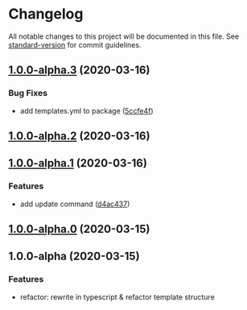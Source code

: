 # Changelog

All notable changes to this project will be documented in this file. See [standard-version](https://github.com/conventional-changelog/standard-version) for commit guidelines.

## [1.0.0-alpha.3](https://github.com/heynext/libox/compare/v1.0.0-alpha.1...v1.0.0-alpha.3) (2020-03-16)

### Bug Fixes

- add templates.yml to package ([5ccfe4f](https://github.com/heynext/libox/commit/5ccfe4f76425d4b0518c90e3eefb45e9753d9a63))

## [1.0.0-alpha.2](https://github.com/heynext/libox/compare/v1.0.0-alpha.1...v1.0.0-alpha.2) (2020-03-16)

## [1.0.0-alpha.1](https://github.com/heynext/libox/compare/v1.0.0-alpha.0...v1.0.0-alpha.1) (2020-03-16)

### Features

- add update command ([d4ac437](https://github.com/heynext/libox/commit/d4ac437a26f6b584a06046d879e3641aea2cdea8))

## [1.0.0-alpha.0](https://github.com/heynext/libox/compare/v1.0.0-alpha...v1.0.0-alpha.0) (2020-03-15)

## 1.0.0-alpha (2020-03-15)

### Features

- refactor: rewrite in typescript & refactor template structure
